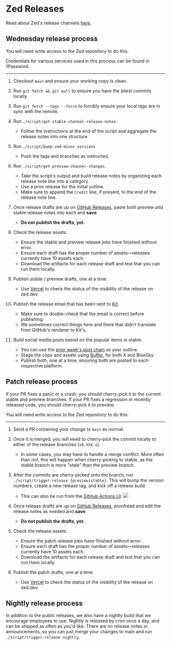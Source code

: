 # Zed Releases

Read about Zed's release channels [here](https://zed.dev/faq#what-are-the-release-channels).

## Wednesday release process

You will need write access to the Zed repository to do this.

Credentials for various services used in this process can be found in 1Password.

---

1. Checkout `main` and ensure your working copy is clean.

1. Run `git fetch && git pull` to ensure you have the latest commits locally.

1. Run `git fetch --tags --force` to forcibly ensure your local tags are in sync with the remote.

1. Run `./script/get-stable-channel-release-notes`.

   - Follow the instructions at the end of the script and aggregate the release notes into one structure.

1. Run `./script/bump-zed-minor-versions`.

   - Push the tags and branches as instructed.

1. Run `./script/get-preview-channel-changes`.

   - Take the script's output and build release notes by organizing each release note line into a category.
   - Use a prior release for the initial outline.
   - Make sure to append the `Credit` line, if present, to the end of the release note line.

1. Once release drafts are up on [GitHub Releases](https://github.com/zed-industries/zed/releases), paste both preview and stable release notes into each and **save**.

   - **Do not publish the drafts, yet.**

1. Check the release assets.

   - Ensure the stable and preview release jobs have finished without error.
   - Ensure each draft has the proper number of assets—releases currently have 10 assets each.
   - Download the artifacts for each release draft and test that you can run them locally.

1. Publish stable / preview drafts, one at a time.

   - Use [Vercel](https://vercel.com/zed-industries/zed-dev) to check the status of the visibility of the release on zed.dev.

1. Publish the release email that has been sent to [Kit](https://kit.com).

   - Make sure to double-check that the email is correct before publishing.
   - We sometimes correct things here and there that didn't translate from GitHub's renderer to Kit's.

1. Build social media posts based on the popular items in stable.

   - You can use the [prior week's post chain](https://zed.dev/channel/tweets-23331) as your outline.
   - Stage the copy and assets using [Buffer](https://buffer.com), for both X and BlueSky.
   - Publish both, one at a time, ensuring both are posted to each respective platform.

## Patch release process

If your PR fixes a panic or a crash, you should cherry-pick it to the current stable and preview branches.
If your PR fixes a regression in recently released code, you should cherry-pick it to preview.

You will need write access to the Zed repository to do this:

---

1. Send a PR containing your change to `main` as normal.

1. Once it is merged, you will need to cherry-pick the commit locally to either of the release branches (`v0.XXX.x`).

   - In some cases, you may have to handle a merge conflict.
     More often than not, this will happen when cherry-picking to stable, as the stable branch is more "stale" than the preview branch.

1. After the commits are cherry-picked onto the branch, run `./script/trigger-release {preview|stable}`.
   This will bump the version numbers, create a new release tag, and kick off a release build.

   - This can also be run from the [GitHub Actions UI](https://github.com/zed-industries/zed/actions/workflows/bump_patch_version.yml):
     ![](https://github.com/zed-industries/zed/assets/1486634/9e31ae95-09e1-4c7f-9591-944f4f5b63ea)

1. Once release drafts are up on [GitHub Releases](https://github.com/zed-industries/zed/releases), proofread and edit the release notes as needed and **save**.

   - **Do not publish the drafts, yet.**

1. Check the release assets.

   - Ensure the patch release jobs have finished without error.
   - Ensure each draft has the proper number of assets—releases currently have 10 assets each.
   - Download the artifacts for each release draft and test that you can run them locally.

1. Publish the patch drafts, one at a time.

   - Use [Vercel](https://vercel.com/zed-industries/zed-dev) to check the status of the visibility of the release on zed.dev.

## Nightly release process

In addition to the public releases, we also have a nightly build that we encourage employees to use.
Nightly is released by cron once a day, and can be shipped as often as you'd like.
There are no release notes or announcements, so you can just merge your changes to main and run `./script/trigger-release nightly`.

